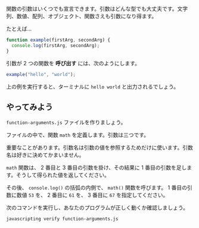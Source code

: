 関数の引数はいくつでも宣言できます。引数はどんな型でも大丈夫です。文字列、数値、配列、オブジェクト、関数さえも引数になり得ます。

たとえば...

```js
function example(firstArg, secondArg) {
  console.log(firstArg, secondArg);
}
```

引数が 2 つの関数を **呼び出す** には、次のようにします。

```js
example("hello", "world");
```

上の例を実行すると、ターミナルに `hello world` と出力されるでしょう。

## やってみよう

`function-arguments.js` ファイルを作りましょう。

ファイルの中で、関数 `math` を定義します。引数は三つです。

重要なことがあります。引数名は引数の値を参照するためだけに使います。引数名は好きに決めてかまいません。

`math` 関数は、 2 番目と 3 番目の引数を掛け、その結果に 1 番目の引数を足します。そうして得られた値を返してください。

その後、 `console.log()` の括弧の内側で、 `math()` 関数を呼びます。
1 番目の引数に数値 `53` を、 2 番目に `61` を、 3 番目に `67` を指定してください。

次のコマンドを実行し、あなたのプログラムが正しく動くか確認しましょう。

```bash
javascripting verify function-arguments.js
```

